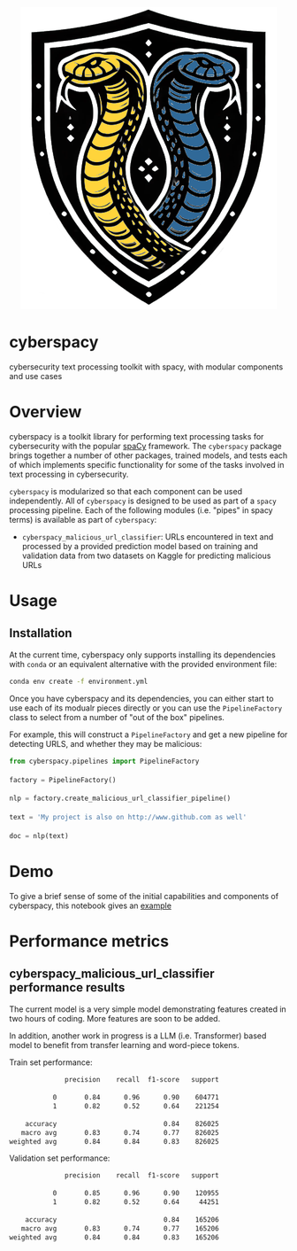 <p align="center">
    <img src="./images/cyberspacy_logo_v2.png">
</p>

# cyberspacy
cybersecurity text processing toolkit with spacy, with modular components and use cases

# Overview
cyberspacy is a toolkit library for performing text processing tasks for cybersecurity with the popular [spaCy](https://spacy.io) 
framework. The `cyberspacy` package brings together a number of other packages, trained models, and tests each of which implements specific functionality for some of the tasks involved in text processing in cybersecurity.

`cyberspacy` is modularized so that each component can be used independently. All of `cyberspacy` is designed to be used as part of a `spacy` processing pipeline. Each of the following modules (i.e. "pipes" in spacy terms) is available as part of `cyberspacy`:

- `cyberspacy_malicious_url_classifier`: URLs encountered in text and processed by a provided prediction model based on training and validation data from two datasets on Kaggle for predicting malicious URLs


# Usage
## Installation

At the current time, cyberspacy only supports installing its dependencies with `conda` or an equivalent alternative with the provided environment file:

```bash
conda env create -f environment.yml
```

Once you have cyberspacy and its dependencies, you can either start to use each of its modualr pieces directly or you can use the `PipelineFactory` class to select from a number of "out of the box" pipelines.

For example, this will construct a `PipelineFactory` and get a new pipeline for detecting URLS, and whether they may be malicious:

```python
from cyberspacy.pipelines import PipelineFactory

factory = PipelineFactory()

nlp = factory.create_malicious_url_classifier_pipeline()

text = 'My project is also on http://www.github.com as well'

doc = nlp(text)
```

# Demo 

To give a brief sense of some of the initial capabilities and components of cyberspacy, this notebook gives an [example](notebooks/cyberspacy_demo.ipynb)

# Performance metrics
## cyberspacy_malicious_url_classifier performance results

The current model is a very simple model demonstrating features created in two hours of coding.  More features are soon to be added.

In addition, another work in progress is a LLM (i.e. Transformer) based model to benefit from transfer learning and word-piece tokens.

Train set performance:
```
              precision    recall  f1-score   support

           0       0.84      0.96      0.90    604771
           1       0.82      0.52      0.64    221254

    accuracy                           0.84    826025
   macro avg       0.83      0.74      0.77    826025
weighted avg       0.84      0.84      0.83    826025
```


Validation set performance:
```
              precision    recall  f1-score   support

           0       0.85      0.96      0.90    120955
           1       0.82      0.52      0.64     44251

    accuracy                           0.84    165206
   macro avg       0.83      0.74      0.77    165206
weighted avg       0.84      0.84      0.83    165206
```